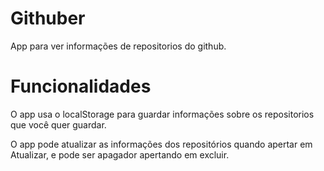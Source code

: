 # Githuber
App para ver informações de repositorios do github.

# Funcionalidades

O app usa o localStorage para guardar informações sobre os repositorios que você quer guardar.

O app pode atualizar as informações dos repositórios quando apertar em Atualizar, e pode ser apagador apertando em excluir.


